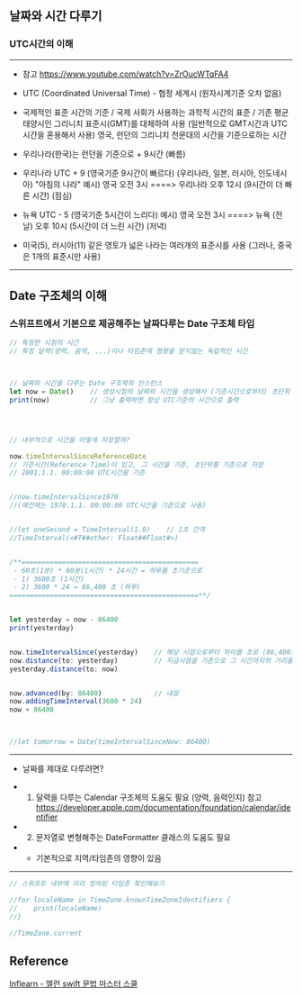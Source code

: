## 날짜와 시간 다루기
### UTC시간의 이해
---
 - 참고 https://www.youtube.com/watch?v=ZrOucWTqFA4

 - UTC (Coordinated Universal Time) - 협정 세계시 (원자시계기준 오차 없음)
 - 국제적인 표준 시간의 기준 / 국제 사회가 사용하는 과학적 시간의 표준 / 기존 평균태양시인 그리니치 표준시(GMT)를 대체하여 사용
   (일반적으로 GMT시간과 UTC시간을 혼용해서 사용)
   영국, 런던의 그리니치 천문대의 시간을 기준으로하는 시간
 
 - 우리나라(한국)는 런던을 기준으로 + 9시간 (빠름)

 - 우리나라
   UTC + 9  (영국기준 9시간이 빠르다) (우리나라, 일본, 러시아, 인도네시아)  "아침의 나라"
   예시) 영국 오전 3시 ====> 우리나라 오후 12시 (9시간이 더 빠른 시간) (점심)

 - 뉴욕
   UTC - 5  (영국기준 5시간이 느리다)
   예시) 영국 오전 3시 ====> 뉴욕 (전날) 오후 10시 (5시간이 더 느린 시간) (저녁)

 - 미국(5), 러시아(11) 같은 영토가 넓은 나라는 여러개의 표준시를 사용 (그러나, 중국은 1개의 표준시만 사용)

---
## Date 구조체의 이해
### 스위프트에서 기본으로 제공해주는 날짜다루는 Date 구조체 타입
```javascript
// 특정한 시점의 시간
// 특정 달력(양력, 음력, ...)이나 타임존에 영향을 받지않는 독립적인 시간



// 날짜와 시간을 다루는 Date 구조체의 인스턴스
let now = Date()    // 생성시점의 날짜와 시간을 생성해서 (기준시간으로부터) 초단위 기준값을 가지고 있음 ⭐️
print(now)          // 그냥 출력하면 항상 UTC기준의 시간으로 출력




// 내부적으로 시간을 어떻게 저장할까?

now.timeIntervalSinceReferenceDate
// 기준시간(Reference Time)이 있고, 그 시간을 기준, 초단위를 기준으로 저장
// 2001.1.1. 00:00:00 UTC시간을 기준


//now.timeIntervalSince1970
//(예전에는 1970.1.1. 00:00:00 UTC시간을 기준으로 사용)


//let oneSecond = TimeInterval(1.0)    // 1초 간격
//TimeInterval(<#T##other: Float##Float#>)


/**============================================
 - 60초(1분) * 60분(1시간) * 24시간 = 하루를 초기준으로
 - 1) 3600초 (1시간)
 - 2) 3600 * 24 = 86,400 초 (하루)
===============================================**/


let yesterday = now - 86400
print(yesterday)


now.timeIntervalSince(yesterday)    // 해당 시점으로부터 차이를 초로 (86,400초 차이)
now.distance(to: yesterday)         // 지금시점을 기준으로 그 시간까지의 거리를 초로
yesterday.distance(to: now)


now.advanced(by: 86400)             // 내일
now.addingTimeInterval(3600 * 24)
now + 86400



//let tomorrow = Date(timeIntervalSinceNow: 86400)
```
---
 - 날짜를 제대로 다루려면?

 - 1) 달력을 다루는 Calendar 구조체의 도움도 필요 (양력, 음력인지)
      참고 https://developer.apple.com/documentation/foundation/calendar/identifier
 - 2) 문자열로 변형해주는 DateFormatter 클래스의 도움도 필요
 
 - * 기본적으로 지역/타임존의 영향이 있음

---
```javascript
// 스위프트 내부에 미리 정의된 타임존 확인해보기

//for localeName in TimeZone.knownTimeZoneIdentifiers {
//    print(localeName)
//}

//TimeZone.current
```
## Reference
[Inflearn - 앨런 swift 문법 마스터 스쿨](https://www.inflearn.com/course/%EC%8A%A4%EC%9C%84%ED%94%84%ED%8A%B8-%EB%AC%B8%EB%B2%95-%EB%A7%88%EC%8A%A4%ED%84%B0-%EC%8A%A4%EC%BF%A8/dashboard)
